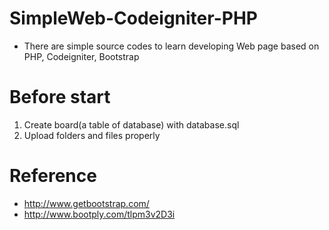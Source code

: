 # SimpleWeb-Codeigniter-PHP
- There are simple source codes to learn developing Web page based on PHP, Codeigniter, Bootstrap

# Before start
1. Create board(a table of database) with database.sql
2. Upload folders and files properly

# Reference
- http://www.getbootstrap.com/
- http://www.bootply.com/tlpm3v2D3i
